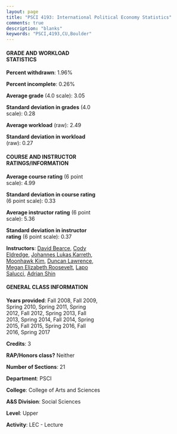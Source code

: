 ```yaml
---
layout: page
title: "PSCI 4193: International Political Economy Statistics"
comments: true
description: "blanks"
keywords: "PSCI,4193,CU,Boulder"
---
```

<head>
<script src="https://ajax.googleapis.com/ajax/libs/jquery/2.1.3/jquery.min.js"></script>
<script src="https://dl.dropboxusercontent.com/s/pc42nxpaw1ea4o9/highcharts.js?dl=0"></script>
<!-- <script src="../assets/js/highcharts.js"></script> -->
<style type="text/css">@font-face {
	font-family: "Bebas Neue";
	src: url(https://www.filehosting.org/file/details/544349/BebasNeue Regular.otf) format("opentype");
	}
	h1.Bebas { 
		font-family: "Bebas Neue", Verdana, Tahoma;
	}
</style>
</head>
<body>
	<div id="container" style="float: right; width: 45%; height: 88%; margin-left: 2.5%; margin-right: 2.5%;"></div>
	<script language="JavaScript">
		$(document).ready(function() {
		var chart = {type: 'column'};
		var title = {text: 'Grade Distribution'};
		var xAxis = {categories: ['A','B','C','D','F'],crosshair: true};
		var yAxis = {min: 0,title: {text: 'Percentage'}};
		var tooltip = {headerFormat: '<center><b><span style="font-size:20px">{point.key}</span></b></center>',
		               pointFormat: '<td style="padding:0"><b>{point.y:.1f}%</b></td>',
		               footerFormat: '</table>',shared: true,useHTML: true};
		var plotOptions = {column: {pointPadding: 0.0,borderWidth: 0}};  
		var credits = {enabled: false};var series= [{name: 'Percent',data: [37.29,40.6,17.34,2.5,2.28,]}];
		var json = {};
		json.chart = chart;
		json.title = title;
		json.tooltip = tooltip;
		json.xAxis = xAxis;
		json.yAxis = yAxis;  
		json.series = series;
		json.plotOptions = plotOptions;  
		json.credits = credits;
		$('#container').highcharts(json);
	});
	</script>
</body>
			   
#### GRADE AND WORKLOAD STATISTICS

**Percent withdrawn**: 1.96%

**Percent incomplete**: 0.26%

**Average grade** (4.0 scale): 3.05

**Standard deviation in grades** (4.0 scale): 0.28

**Average workload** (raw): 2.49

**Standard deviation in workload** (raw): 0.27

#### COURSE AND INSTRUCTOR RATINGS/INFORMATION

**Average course rating** (6 point scale): 4.99

**Standard deviation in course rating** (6 point scale): 0.33

**Average instructor rating** (6 point scale): 5.36

**Standard deviation in instructor rating** (6 point scale): 0.37

**Instructors**: <a href='../../instructors/David_Bearce'>David Bearce</a>, <a href='../../instructors/Cody_Eldredge'>Cody Eldredge</a>, <a href='../../instructors/Johannes_Lukas_Karreth'>Johannes Lukas Karreth</a>, <a href='../../instructors/Moonhawk_Kim'>Moonhawk Kim</a>, <a href='../../instructors/Duncan_Lawrence'>Duncan Lawrence</a>, <a href='../../instructors/Megan_Elizabeth_Roosevelt'>Megan Elizabeth Roosevelt</a>, <a href='../../instructors/Lapo_Salucci'>Lapo Salucci</a>, <a href='../../instructors/Adrian_Shin'>Adrian Shin</a>

#### GENERAL CLASS INFORMATION

**Years provided**: Fall 2008, Fall 2009, Spring 2010, Spring 2011, Spring 2012, Fall 2012, Spring 2013, Fall 2013, Spring 2014, Fall 2014, Spring 2015, Fall 2015, Spring 2016, Fall 2016, Spring 2017

**Credits**: 3

**RAP/Honors class?** Neither

**Number of Sections**: 21

**Department**: PSCI

**College**: College of Arts and Sciences

**A&S Division**: Social Sciences

**Level**: Upper

**Activity**: LEC - Lecture
